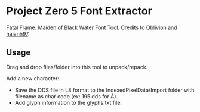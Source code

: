 # Project Zero 5 Font Extractor

Fatal Frame: Maiden of Black Water Font Tool.
Credits to [Oblivion](https://viethoagame.com/members/oblivion.4/) and [haianh97](https://viethoagame.com/members/haianh97.441/).

## Usage

Drag and drop files/folder into this tool to unpack/repack.

Add a new character:
* Save the DDS file in L8 format to the IndexedPixelData/Import folder with filename as char code (ex: 195.dds for Ã).
* Add glyph information to the glyphs.txt file.
